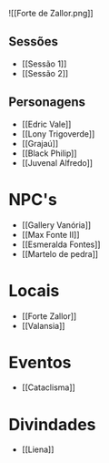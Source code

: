 ![[Forte de Zallor.png]]

## Sessões
- [[Sessão 1]]
- [[Sessão 2]]

## Personagens
- [[Edric Vale]]
- [[Lony Trigoverde]]
- [[Grajaú]]
- [[Black Philip]]
- [[Juvenal Alfredo]]


# NPC's
- [[Gallery Vanória]]
- [[Max Fonte II]]
- [[Esmeralda Fontes]]
- [[Martelo de pedra]]

# Locais
- [[Forte Zallor]]
- [[Valansia]]


# Eventos
- [[Cataclisma]]



# Divindades
- [[Liena]]
